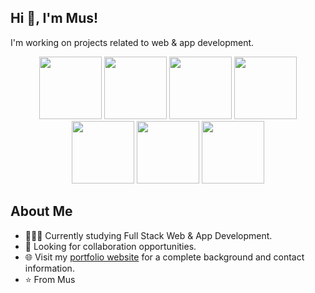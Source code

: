 <p align="center">
  <h2>Hi 👋, I'm Mus!</h2>
  <p>I'm working on projects related to web & app development.</p>
</p>

<p align="center">

  <img src="https://upload.wikimedia.org/wikipedia/commons/e/ee/.NET_Core_Logo.svg" width="100">
  <img src="https://cdn.jsdelivr.net/gh/devicons/devicon/icons/javascript/javascript-original.svg" width="100">
  <img src="https://cdn.jsdelivr.net/gh/devicons/devicon/icons/typescript/typescript-original.svg" width="100">
  <img src="https://cdn.jsdelivr.net/gh/devicons/devicon/icons/nodejs/nodejs-original.svg" width="100">
  <img src="https://cdn.jsdelivr.net/gh/devicons/devicon/icons/php/php-original.svg" width="100">
  <img src="https://cdn.jsdelivr.net/gh/devicons/devicon/icons/html5/html5-original.svg" width="100">
  <img src="https://cdn.jsdelivr.net/gh/devicons/devicon/icons/css3/css3-original.svg" width="100">
</p>

## About Me

- 👨🏽‍💻 Currently studying Full Stack Web & App Development.
- 🤝 Looking for collaboration opportunities.
- 🌐 Visit my [portfolio website](https://protfolio-srni.vercel.app/) for a complete background and contact information.
- ⭐ From Mus
